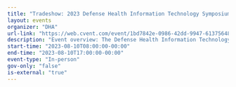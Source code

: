 ```yaml
---
title: "Tradeshow: 2023 Defense Health Information Technology Symposium"
layout: events
organizer: "DHA"
url-link: "https://web.cvent.com/event/1bd7842e-0986-42dd-9947-61375648bf2e/summary"
description: "Event overview: The Defense Health Information Technology Symposium is a three day annual conference, sponsored by the Defense Health Agency. DHITS attendees are government, military, and industry information technology professionals. The symposium provides a unique venue for knowledge sharing, innovative ideas, discussions of lessons learned, and the introduction of exciting new developments within the Military Health System. DHITS offers Department of Defense healthcare professionals an opportunity to lean-in to the MHS transformation to ensure high-quality, patient-centered care."
start-time: "2023-08-10T08:00:00-00:00"
end-time: "2023-08-10T17:00:00-00:00"
event-type: "In-person"
gov-only: "false"
is-external: "true"
---
```

